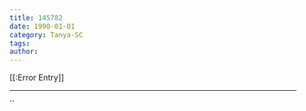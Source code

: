 ```yaml
---
title: 145782
date: 1990-01-01
category: Tanya-SC
tags: 
author: 
---
```


[[:Error Entry]]

---



``
